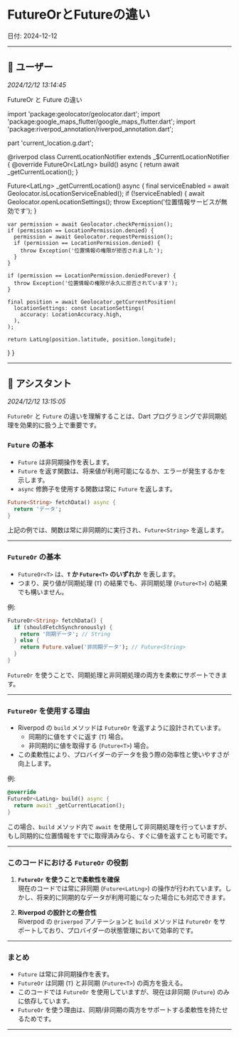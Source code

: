 # FutureOrとFutureの違い

日付: 2024-12-12

---

## 👤 ユーザー
*2024/12/12 13:14:45*

FutureOr と Future の違い

import 'package:geolocator/geolocator.dart';
import 'package:google\_maps\_flutter/google\_maps\_flutter.dart';
import 'package:riverpod\_annotation/riverpod\_annotation.dart';

part 'current\_location.g.dart';

@riverpod
class CurrentLocationNotifier extends \_$CurrentLocationNotifier {
  @override
  FutureOr&lt;LatLng&gt; build() async {
    return await \_getCurrentLocation();
  }

  Future&lt;LatLng&gt; \_getCurrentLocation() async {
    final serviceEnabled = await Geolocator.isLocationServiceEnabled();
    if (!serviceEnabled) {
      await Geolocator.openLocationSettings();
      throw Exception('位置情報サービスが無効です');
    }

    var permission = await Geolocator.checkPermission();
    if (permission == LocationPermission.denied) {
      permission = await Geolocator.requestPermission();
      if (permission == LocationPermission.denied) {
        throw Exception('位置情報の権限が拒否されました');
      }
    }

    if (permission == LocationPermission.deniedForever) {
      throw Exception('位置情報の権限が永久に拒否されています');
    }

    final position = await Geolocator.getCurrentPosition(
      locationSettings: const LocationSettings(
        accuracy: LocationAccuracy.high,
      ),
    );

    return LatLng(position.latitude, position.longitude);
  }
}

---

## 🤖 アシスタント
*2024/12/12 13:15:05*

`FutureOr` と `Future` の違いを理解することは、Dart プログラミングで非同期処理を効果的に扱う上で重要です。

### **`Future` の基本**
- `Future` は非同期操作を表します。
- `Future` を返す関数は、将来値が利用可能になるか、エラーが発生するかを示します。
- `async` 修飾子を使用する関数は常に `Future` を返します。

```dart
Future<String> fetchData() async {
  return 'データ';
}
```

上記の例では、関数は常に非同期的に実行され、`Future<String>` を返します。

---

### **`FutureOr` の基本**
- `FutureOr<T>` は、**`T` か `Future<T>` のいずれか** を表します。
- つまり、戻り値が同期処理 (`T`) の結果でも、非同期処理 (`Future<T>`) の結果でも構いません。

例:
```dart
FutureOr<String> fetchData() {
  if (shouldFetchSynchronously) {
    return '同期データ'; // String
  } else {
    return Future.value('非同期データ'); // Future<String>
  }
}
```

`FutureOr` を使うことで、同期処理と非同期処理の両方を柔軟にサポートできます。

---

### **`FutureOr` を使用する理由**
- Riverpod の `build` メソッドは `FutureOr` を返すように設計されています。
  - 同期的に値をすぐに返す (`T`) 場合。
  - 非同期的に値を取得する (`Future<T>`) 場合。
- この柔軟性により、プロバイダーのデータを扱う際の効率性と使いやすさが向上します。

例:
```dart
@override
FutureOr<LatLng> build() async {
  return await _getCurrentLocation();
}
```

この場合、`build` メソッド内で `await` を使用して非同期処理を行っていますが、もし同期的に位置情報をすでに取得済みなら、すぐに値を返すことも可能です。

---

### **このコードにおける `FutureOr` の役割**
1. **`FutureOr` を使うことで柔軟性を確保**  
   現在のコードでは常に非同期 (`Future<LatLng>`) の操作が行われています。しかし、将来的に同期的なデータが利用可能になった場合にも対応できます。

2. **Riverpod の設計との整合性**  
   Riverpod の `@riverpod` アノテーションと `build` メソッドは `FutureOr` をサポートしており、プロバイダーの状態管理において効率的です。

---

### **まとめ**
- `Future` は常に非同期操作を表す。
- `FutureOr` は同期 (`T`) と非同期 (`Future<T>`) の両方を扱える。
- このコードでは `FutureOr` を使用していますが、現在は非同期 (`Future`) のみに依存しています。
- `FutureOr` を使う理由は、同期/非同期の両方をサポートする柔軟性を持たせるためです。

---
